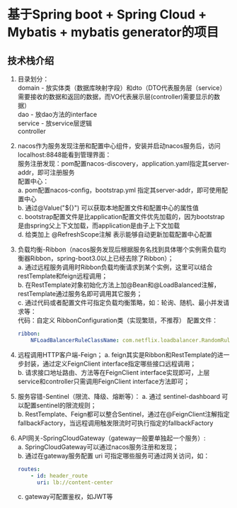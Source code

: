 # 基于Spring boot + Spring Cloud + Mybatis + mybatis generator的项目

## 技术栈介绍
1. 目录划分：  
    domain - 放实体类（数据库映射字段）和dto（DTO代表服务层（service）需要接收的数据和返回的数据，而VO代表展示层(controller)需要显示的数据）  
    dao - 放dao方法的interface  
    service - 放service层逻辑  
    controller  
2. nacos作为服务发现注册和配置中心组件，安装并启动nacos服务后，访问localhost:8848能看到管理界面：  
    服务注册发现：pom配置nacos-discovery，application.yaml指定其server-addr，即可注册服务  
    配置中心：  
      a. pom配置nacos-config，bootstrap.yml 指定其server-addr，即可使用配置中心  
      b. 通过@Value("${}") 可以获取本地配置文件和配置中心的属性值  
      c. bootstrap配置文件是比application配置文件优先加载的，因为bootstrap是由spring父上下文加载，而application是由子上下文加载  
      d. 给类加上 @RefreshScope注解 表示能够自动更新加载配置中心配置

3. 负载均衡-Ribbon（nacos服务发现后根据服务名找到具体哪个实例需负载均衡器Ribbon，spring-boot3.0以上已经去除了Ribbon）；  
    a. 通过远程服务调用时Ribbon负载均衡请求到某个实例，这里可以结合 restTemplate和feign远程调用；  
    b. 在RestTemplate对象初始化方法上加@Bean和@LoadBalanced注解，restTemplate通过服务名即可调用其它服务；  
    c. 通过代码或者配置文件可指定负载均衡策略，如：轮询、随机、最小并发请求等：  
        代码：自定义 RibbonConfiguration类（实现繁琐，不推荐）
        配置文件：  
    ```yaml
    ribbon:
        NFLoadBalancerRuleClassName: com.netflix.loadbalancer.RandomRule
    ```

4. 远程调用HTTP客户端-Feign；
   a. feign其实是Ribbon和RestTemplate的进一步封装，通过定义FeignClient interface指定哪些接口远程调用；  
   b. 请求接口地址路由、方法等在FeignClient interface实现即可，上层service和controller只需调用FeignClient interface方法即可；

5. 服务容错-Sentinel（限流、降级、熔断等）：
    a. 通过 sentinel-dashboard 可以配置sentinel的限流规则；  
    b. RestTemplate、Feign都可以整合Sentinel，通过在@FeignClient注解指定fallbackFactory，当远程调用触发限流时可执行指定的fallbackFactory

6. API网关-SpringCloudGateway（gateway一般要单独起一个服务）:  
   a. SpringCloudGateway可以通过nacos服务注册和发现；  
   b. 通过在gateway服务配置 uri 可指定哪些服务可通过网关访问，如：  
    ```yaml
    routes:
        - id: header_route
          uri: lb://content-center
    ```
   c. gateway可配置鉴权，如JWT等
